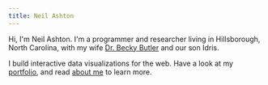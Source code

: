```yaml
---
title: Neil Ashton
---
```


Hi, I'm Neil Ashton. I'm a programmer and researcher living in Hillsborough, North Carolina, with my wife [Dr. Becky Butler](http://bckybtlr.com) and our son Idris.

I build interactive data visualizations for the web. Have a look at my [portfolio](./portfolio.html), and read [about me](./about.html) to learn more.